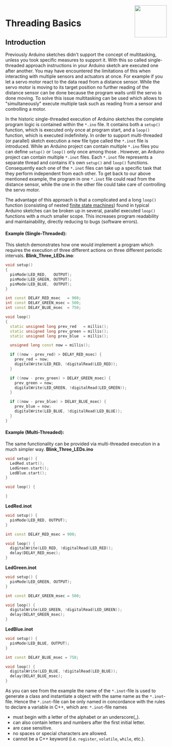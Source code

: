 <img src="https://content.arduino.cc/website/Arduino_logo_teal.svg" height="100" align="right"/>

Threading Basics
================
## Introduction
Previously Arduino sketches didn't support the concept of multitasking, unless you took specific measures to support it. With this so called single-threaded approach instructions in your Arduino sketch are executed one after another. You may have encountered the limitations of this when interacting with multiple sensors and actuators at once. For example if you let a servo motor react to the data read from a distance sensor. While the servo motor is moving to its target position no further reading of the distance sensor can be done because the program waits until the servo is done moving. To solve this issue multitasking can be used which allows to "simultaneously" execute multiple task such as reading from a sensor and controlling a motor.

In the historic single-threaded execution of Arduino sketches the complete program logic is contained within the `*.ino` file. It contains both a `setup()` function, which is executed only once at program start, and a `loop()` function, which is executed indefinitely. 
In order to support multi-threaded (or parallel) sketch execution a new file type called the `*.inot` file is introduced. While an Arduino project can contain multiple `*.ino` files you can define `setup()` or `loop()` only once among those <!-- TODO: What's a use case for using multiple ino files? -->. However, an Arduino project can contain multiple `*.inot` files. Each `*.inot` file represents a separate thread and contains it's own `setup()` and `loop()` functions. Consequently each one of the `*.inot` files can take up a specific task that they perform independent from each other. To get back to our above mentioned example, the program in one `*.inot` file could read from the distance sensor, while the one in the other file could take care of controlling the servo motor. <!-- TODO: Would this example actually work? -->

The advantage of this approach is that a complicated and a long `loop()` function (consisting of nested [finite state machines](https://en.wikipedia.org/wiki/Finite-state_machine)) found in typical Arduino sketches can be broken up in several, parallel executed `loop()` functions with a much smaller scope. This increases program readability and maintainability, directly reducing to bugs (software errors).

#### Example (Single-Threaded):
This sketch demonstrates how one would implement a program which requires the execution of three different actions on three different periodic intervals.
**Blink_Three_LEDs.ino**:
```C++
void setup()
{
  pinMode(LED_RED,   OUTPUT);
  pinMode(LED_GREEN, OUTPUT);
  pinMode(LED_BLUE,  OUTPUT);
}

int const DELAY_RED_msec   = 900;
int const DELAY_GREEN_msec = 500;
int const DELAY_BLUE_msec  = 750;

void loop()
{
  static unsigned long prev_red   = millis();
  static unsigned long prev_green = millis();
  static unsigned long prev_blue  = millis();

  unsigned long const now = millis();

  if ((now - prev_red) > DELAY_RED_msec) {
    prev_red = now;
    digitalWrite(LED_RED, !digitalRead(LED_RED));
  }

  if ((now - prev_green) > DELAY_GREEN_msec) {
    prev_green = now;
    digitalWrite(LED_GREEN, !digitalRead(LED_GREEN));
  }

  if ((now - prev_blue) > DELAY_BLUE_msec) {
    prev_blue = now;
    digitalWrite(LED_BLUE, !digitalRead(LED_BLUE));
  }
}
```
#### Example (Multi-Threaded):
The same functionality can be provided via multi-threaded execution in a much simpler way.
**Blink_Three_LEDs.ino**
```C++
void setup() {
  LedRed.start();
  LedGreen.start();
  LedBlue.start();
}

void loop() {

}
```
**LedRed.inot**
```C++
void setup() {
  pinMode(LED_RED, OUTPUT);
}

int const DELAY_RED_msec = 900;

void loop() {
  digitalWrite(LED_RED, !digitalRead(LED_RED));
  delay(DELAY_RED_msec);
}
```
**LedGreen.inot**
```C++
void setup() {
  pinMode(LED_GREEN, OUTPUT);
}

int const DELAY_GREEN_msec = 500;

void loop() {
  digitalWrite(LED_GREEN, !digitalRead(LED_GREEN));
  delay(DELAY_GREEN_msec);
}
```
**LedBlue.inot**
```C++
void setup() {
  pinMode(LED_BLUE, OUTPUT);
}

int const DELAY_BLUE_msec = 750;

void loop() {
  digitalWrite(LED_BLUE, !digitalRead(LED_BLUE));
  delay(DELAY_BLUE_msec);
}
```
As you can see from the example the name of the `*.inot`-file is used to generate a class and instantiate a object with the same name as the `*.inot`-file. Hence the `*.inot`-file can be only named in concordance with the rules to declare a variable in C++, which are: `*.inot`-file names
* must begin with a letter of the alphabet or an underscore(_).
* can also contain letters and numbers after the first initial letter.
* are case sensitive.
* no spaces or special characters are allowed.
* cannot be a C++ keyword (i.e. `register`, `volatile`, `while`, etc.).

